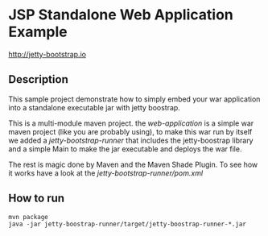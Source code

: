 # JSP Standalone Web Application Example

http://jetty-bootstrap.io

## Description

This sample project demonstrate how to simply embed your war application into a standalone executable jar with jetty boostrap.

This is a multi-module maven project. the *web-application* is a simple war maven project (like you are probably using), to make this war run by itself we added a *jetty-bootstrap-runner* that includes the jetty-boostrap library and a simple Main to make the jar executable and deploys the war file.

The rest is magic done by Maven and the Maven Shade Plugin. To see how it works have a look at the *jetty-bootstrap-runner/pom.xml* 

## How to run

```
mvn package
java -jar jetty-boostrap-runner/target/jetty-boostrap-runner-*.jar
```